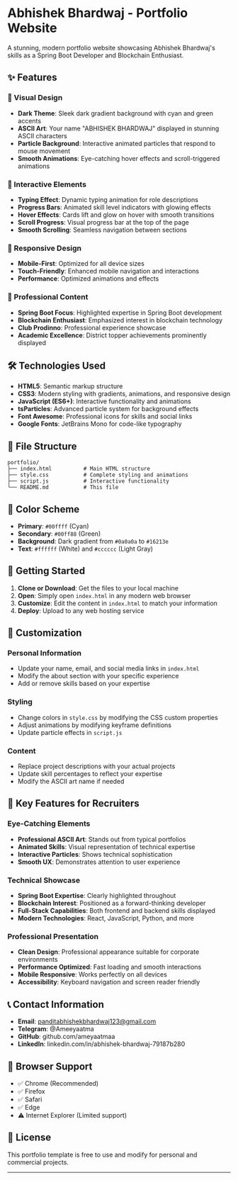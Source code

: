 # Abhishek Bhardwaj - Portfolio Website

A stunning, modern portfolio website showcasing Abhishek Bhardwaj's skills as a Spring Boot Developer and Blockchain Enthusiast.

## ✨ Features

### 🎨 Visual Design
- **Dark Theme**: Sleek dark gradient background with cyan and green accents
- **ASCII Art**: Your name "ABHISHEK BHARDWAJ" displayed in stunning ASCII characters
- **Particle Background**: Interactive animated particles that respond to mouse movement
- **Smooth Animations**: Eye-catching hover effects and scroll-triggered animations

### 🚀 Interactive Elements
- **Typing Effect**: Dynamic typing animation for role descriptions
- **Progress Bars**: Animated skill level indicators with glowing effects
- **Hover Effects**: Cards lift and glow on hover with smooth transitions
- **Scroll Progress**: Visual progress bar at the top of the page
- **Smooth Scrolling**: Seamless navigation between sections

### 📱 Responsive Design
- **Mobile-First**: Optimized for all device sizes
- **Touch-Friendly**: Enhanced mobile navigation and interactions
- **Performance**: Optimized animations and effects

### 🎯 Professional Content
- **Spring Boot Focus**: Highlighted expertise in Spring Boot development
- **Blockchain Enthusiast**: Emphasized interest in blockchain technology
- **Club Prodinno**: Professional experience showcase
- **Academic Excellence**: District topper achievements prominently displayed

## 🛠️ Technologies Used

- **HTML5**: Semantic markup structure
- **CSS3**: Modern styling with gradients, animations, and responsive design
- **JavaScript (ES6+)**: Interactive functionality and animations
- **tsParticles**: Advanced particle system for background effects
- **Font Awesome**: Professional icons for skills and social links
- **Google Fonts**: JetBrains Mono for code-like typography

## 📁 File Structure

```
portfolio/
├── index.html          # Main HTML structure
├── style.css           # Complete styling and animations
├── script.js           # Interactive functionality
└── README.md           # This file
```

## 🎨 Color Scheme

- **Primary**: `#00ffff` (Cyan)
- **Secondary**: `#00ff88` (Green)
- **Background**: Dark gradient from `#0a0a0a` to `#16213e`
- **Text**: `#ffffff` (White) and `#cccccc` (Light Gray)

## 🚀 Getting Started

1. **Clone or Download**: Get the files to your local machine
2. **Open**: Simply open `index.html` in any modern web browser
3. **Customize**: Edit the content in `index.html` to match your information
4. **Deploy**: Upload to any web hosting service

## 📝 Customization

### Personal Information
- Update your name, email, and social media links in `index.html`
- Modify the about section with your specific experience
- Add or remove skills based on your expertise

### Styling
- Change colors in `style.css` by modifying the CSS custom properties
- Adjust animations by modifying keyframe definitions
- Update particle effects in `script.js`

### Content
- Replace project descriptions with your actual projects
- Update skill percentages to reflect your expertise
- Modify the ASCII art name if needed

## 🌟 Key Features for Recruiters

### Eye-Catching Elements
- **Professional ASCII Art**: Stands out from typical portfolios
- **Animated Skills**: Visual representation of technical expertise
- **Interactive Particles**: Shows technical sophistication
- **Smooth UX**: Demonstrates attention to user experience

### Technical Showcase
- **Spring Boot Expertise**: Clearly highlighted throughout
- **Blockchain Interest**: Positioned as a forward-thinking developer
- **Full-Stack Capabilities**: Both frontend and backend skills displayed
- **Modern Technologies**: React, JavaScript, Python, and more

### Professional Presentation
- **Clean Design**: Professional appearance suitable for corporate environments
- **Performance Optimized**: Fast loading and smooth interactions
- **Mobile Responsive**: Works perfectly on all devices
- **Accessibility**: Keyboard navigation and screen reader friendly

## 📞 Contact Information

- **Email**: panditabhishekbhardwaj123@gmail.com
- **Telegram**: @Ameeyaatma
- **GitHub**: github.com/ameyaatmaa
- **LinkedIn**: linkedin.com/in/abhishek-bhardwaj-79187b280

## 🔧 Browser Support

- ✅ Chrome (Recommended)
- ✅ Firefox
- ✅ Safari
- ✅ Edge
- ⚠️ Internet Explorer (Limited support)

## 📄 License

This portfolio template is free to use and modify for personal and commercial projects.

---
